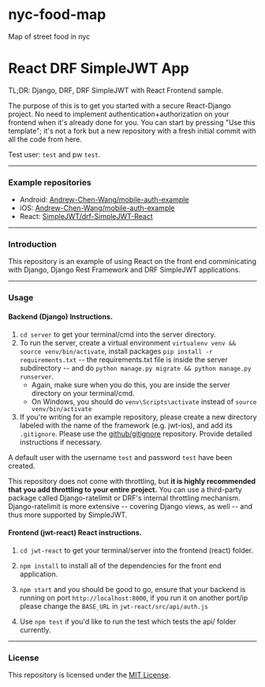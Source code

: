 # nyc-food-map
Map of street food in nyc

# React DRF SimpleJWT App

TL;DR: Django, DRF, DRF SimpleJWT with React Frontend sample.

The purpose of this is to get you started with a secure React-Django project.
No need to implement authentication+authorization on your frontend when it's
already done for you. You can start by pressing "Use this template"; it's not
a fork but a new repository with a fresh initial commit with all the code from
here.

Test user: `test` and pw `test`.

---
### Example repositories

- Android: [Andrew-Chen-Wang/mobile-auth-example](https://github.com/Andrew-Chen-Wang/mobile-auth-example)
- iOS: [Andrew-Chen-Wang/mobile-auth-example](https://github.com/Andrew-Chen-Wang/mobile-auth-example)
- React: [SimpleJWT/drf-SimpleJWT-React](https://github.com/SimpleJWT/drf-SimpleJWT-React)

---
### Introduction

This repository is an example of using React on the front end comminicating with Django, Django Rest Framework and DRF SimpleJWT applications.

---
### Usage

#### Backend (Django) Instructions.


1. `cd server` to get your terminal/cmd into the server directory.
2. To run the server, create a virtual environment `virtualenv venv && source venv/bin/activate`, install packages `pip install -r requirements.txt` -- the requirements.txt file is inside the server subdirectory -- and do `python manage.py migrate && python manage.py runserver`.
    - Again, make sure when you do this, you are inside the server directory on your terminal/cmd.
    - On Windows, you should do `venv\Scripts\activate` instead of `source venv/bin/activate`
3. If you're writing for an example repository, please create
a new directory labeled with the name of the framework (e.g. jwt-ios),
and add its `.gitignore`. Please use the
[github/gitignore](https://github.com/github/gitignore) repository.
Provide detailed instructions if necessary.

A default user with the username `test` and password `test` have been created.

This repository does not come with throttling, but **it is
highly recommended that you add throttling to your entire
project.** You can use a third-party package called
Django-ratelimit or DRF's internal throttling mechanism.
Django-ratelimit is more extensive -- covering Django views,
as well -- and thus more supported by SimpleJWT.

#### Frontend (jwt-react) React instructions.

1. `cd jwt-react` to get your terminal/server into the frontend (react) folder.

2. `npm install` to install all of the dependencies for the front end application.

3. `npm start` and you should be good to go, ensure that your backend is running on port `http://localhost:8000`, if you run it on another port/ip please change the `BASE_URL` in `jwt-react/src/api/auth.js`

4. Use `npm test` if you'd like to run the test which tests the api/ folder currently.


---
### License

This repository is licensed under the 
[MIT License](https://github.com/SimpleJWT/drf-SimpleJWT-server-template/blob/master/LICENSE).
